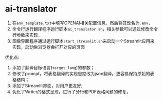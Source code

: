 # ai-translator

1. 在`env_template.txt`中填写OPENAI相关配置信息，然后将其改名为`.env`，
2. 命令行运行翻译程序运行脚本`ai_translator.sh`，相关参数可以通过修改命令行参数来实现，
3. 图像界面程序通过运行脚本`start_streamlit.sh`来启动一个Streamlit应用来实现，启动后浏览器会打开对应的页面

优化点:
1. 添加了翻译目标语言(`target_lang`)的参数；
2. 修改了prompt，将表格翻译的实现思路改为json翻译，更容易保持原始的表格结构；
3. 添加了Streamlit界面，对用户更友好;
4. 优化了Writer的格式呈现，进行了分行和PDF表格问题的修复。